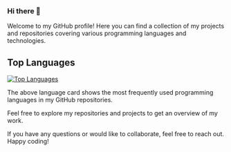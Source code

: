 ### Hi there 👋

Welcome to my GitHub profile! Here you can find a collection of my projects and repositories covering various programming languages and technologies.

## Top Languages

[![Top Languages](https://github-readme-stats.vercel.app/api/top-langs/?username=camerongineer&layout=compact)](https://github.com/anuraghazra/github-readme-stats)

The above language card shows the most frequently used programming languages in my GitHub repositories.

Feel free to explore my repositories and projects to get an overview of my work.

If you have any questions or would like to collaborate, feel free to reach out. Happy coding!
